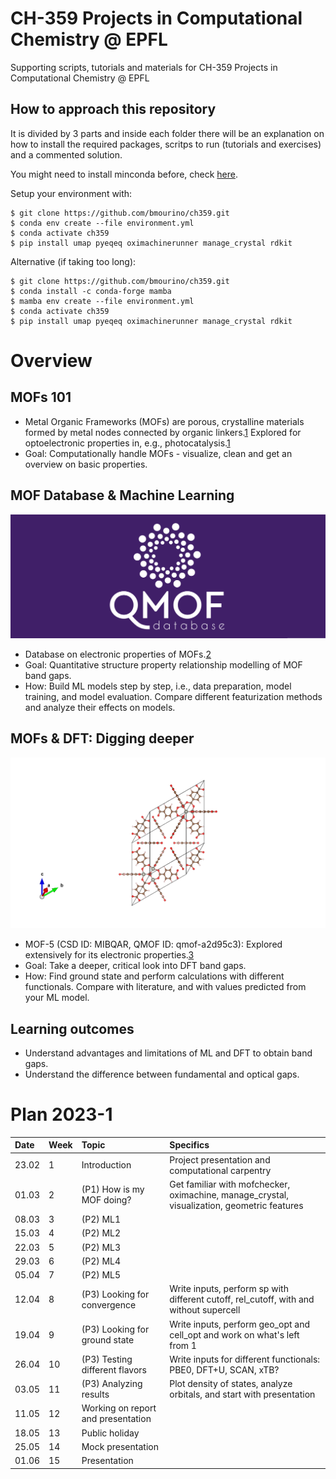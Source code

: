 # CH-359 Projects in Computational Chemistry @ EPFL

Supporting scripts, tutorials and materials for CH-359 Projects in Computational Chemistry @ EPFL

## How to approach this repository

It is divided by 3 parts  and inside each folder there will be an explanation on how to install the required packages, scritps to run (tutorials and exercises) and a commented solution.

You might need to install minconda before, check [here](https://docs.conda.io/projects/conda/en/latest/user-guide/install/).

Setup your environment with:

    $ git clone https://github.com/bmourino/ch359.git
    $ conda env create --file environment.yml
    $ conda activate ch359
    $ pip install umap pyeqeq oximachinerunner manage_crystal rdkit

Alternative (if taking too long):

    $ git clone https://github.com/bmourino/ch359.git
    $ conda install -c conda-forge mamba
    $ mamba env create --file environment.yml
    $ conda activate ch359
    $ pip install umap pyeqeq oximachinerunner manage_crystal rdkit


# Overview

## MOFs 101

- Metal  Organic  Frameworks  (MOFs)  are  porous,  crystalline  materials 
formed by metal nodes connected by organic linkers.[1](https://pubs.rsc.org/en/content/articlehtml/2020/ta/c9ta13506e#fn1)
Explored for optoelectronic properties in, e.g., photocatalysis.[1](https://pubs.rsc.org/en/content/articlehtml/2020/ta/c9ta13506e#fn1)
- Goal:  Computationally  handle  MOFs  -  visualize,  clean  and  get  an 
overview on basic properties.

## MOF Database & Machine Learning

![](./images/qmoflogo.png)

- Database on electronic properties of MOFs.[2](https://www.sciencedirect.com/science/article/pii/S2590238521000709)
- Goal: Quantitative structure property relationship modelling of MOF band 
gaps.
- How: Build ML models step by step, i.e., data preparation, model training, 
and  model  evaluation.  Compare  different  featurization  methods  and 
analyze their effects on models.

## MOFs & DFT: Digging deeper

![](./images/mof5.png)

- MOF-5 (CSD ID: MIBQAR, QMOF ID: qmof-a2d95c3): Explored extensively for its electronic properties.[3](https://pubs.acs.org/doi/full/10.1021/acs.jpclett.1c00543)
- Goal: Take a deeper, critical look into DFT band gaps.
- How:  Find  ground  state  and  perform  calculations  with  different 
functionals. Compare with literature, and with values predicted from your 
ML model.

## Learning outcomes

- Understand  advantages  and  limitations  of  ML  and  DFT  to  obtain  band 
gaps.
- Understand the difference between fundamental and optical gaps.

# Plan 2023-1

| Date  | Week  | Topic                    | Specifics     | 
| :---  | :---  | :---                     | :---          |   
| 23.02  | 1     | Introduction             | Project presentation and computational carpentry         |   
| 01.03  | 2     | (P1) How is my MOF doing?     | Get familiar with mofchecker, oximachine, manage_crystal, visualization, geometric features    |
| 08.03  | 3     | (P2) ML1             |         
| 15.03  | 4     | (P2) ML2             |         
| 22.03  | 5     | (P2) ML3             |         
| 29.03  | 6     | (P2) ML4             |         
| 05.04  | 7     | (P2) ML5             |         
| 12.04  | 8     | (P3) Looking for convergence  | Write inputs, perform sp with different cutoff, rel_cutoff, with and without supercell     
| 19.04  | 9	 | (P3) Looking for ground state | Write inputs, perform geo_opt and cell_opt and work on what's left from 1 |
| 26.04  | 10 	 | (P3) Testing different flavors| Write inputs for different functionals: PBE0, DFT+U, SCAN, xTB?	|
| 03.05  | 11    | (P3) Analyzing results	       | Plot density of states, analyze orbitals, and start with presentation	|
| 11.05  | 12    | Working on report and presentation	       |  |
| 18.05  | 13    | Public holiday	       |  |
| 25.05  | 14    | Mock presentation	       |  |
| 01.06  | 15    | Presentation	       |  |